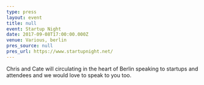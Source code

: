 ```yaml
---
type: press
layout: event
title: null
event: Startup Night
date: 2017-09-08T17:00:00.000Z
venue: Various, berlin
pres_source: null
pres_url: https://www.startupnight.net/
---
```


Chris and Cate will circulating in the heart of Berlin speaking to startups and attendees and we would love to speak to you too.
